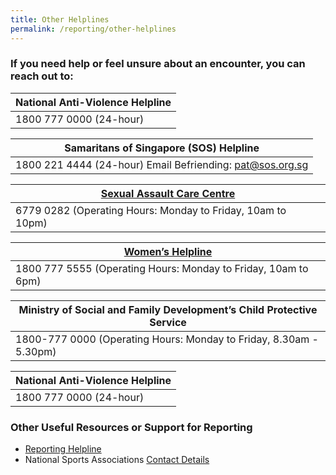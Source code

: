 ```yaml
---
title: Other Helplines
permalink: /reporting/other-helplines
---
```



### If you need help or feel unsure about an encounter, you can reach out to:


| National Anti-Violence Helpline | 
| -------- | 
|1800 777 0000 (24-hour)| 

| Samaritans of Singapore (SOS) Helpline | 
| -------- | 
|1800 221 4444 (24-hour) Email Befriending: pat@sos.org.sg| 

|  [Sexual Assault Care Centre ](https://sacc.aware.org.sg/)  | 
| -------- | 
| 6779 0282 (Operating Hours: Monday to Friday, 10am to 10pm) | 

| [Women’s Helpline](https://www.aware.org.sg/womens-care-centre/helpline/) | 
| -------- | 
|1800 777 5555 (Operating Hours: Monday to Friday, 10am to 6pm) | 

| Ministry of Social and Family Development’s Child Protective Service | 
| -------- | 
|1800-777 0000 (Operating Hours: Monday to Friday, 8.30am - 5.30pm) | 

| National Anti-Violence Helpline | 
| -------- | 
|1800 777 0000 (24-hour)| 


### Other Useful Resources or Support for Reporting
* [Reporting Helpline](/files/Other%20Useful%20Resources%20for%20Reporting-updated%20Mar%202021.pdf)
* National Sports Associations [Contact Details](https://www.myactivesg.com/Sports/Find-a-National-Sports-Association)
